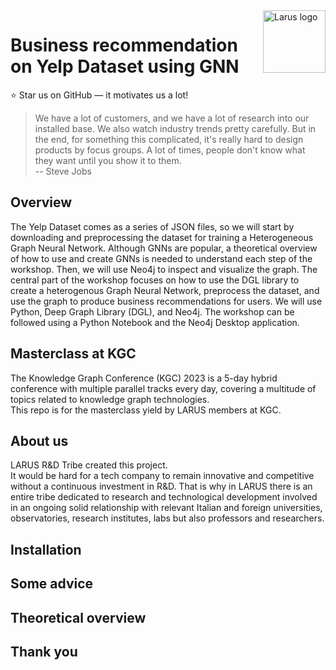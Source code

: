
<a href="https://larus-ba.it/">
    <img src="https://larus-ba.it/wp-content/uploads/2023/01/Favicon-LARUS.png" alt="Larus logo" title="Larus" align="right" height="100" />
</a>

# Business recommendation on Yelp Dataset using GNN

:star: Star us on GitHub — it motivates us a lot!  

> We have a lot of customers, and we have a lot of research into our installed base. We also watch industry trends pretty carefully. But in the end, for something this complicated, it's really hard to design products by focus groups. A lot of times, people don't know what they want until you show it to them.  
> -- Steve Jobs <br>

## Overview

The Yelp Dataset comes as a series of JSON files, so we will start by downloading and preprocessing the dataset for training a Heterogeneous Graph Neural Network.
Although GNNs are popular, a theoretical overview of how to use and create GNNs is needed to understand each step of the workshop.
Then, we will use Neo4j to inspect and visualize the graph.
The central part of the workshop focuses on how to use the DGL library to create a heterogenous Graph Neural Network, preprocess the dataset, and use the graph to produce business recommendations for users.
We will use Python, Deep Graph Library (DGL), and Neo4j.
The workshop can be followed using a Python Notebook and the Neo4j Desktop application.

## Masterclass at KGC
The Knowledge Graph Conference (KGC) 2023 is a 5-day hybrid conference with multiple parallel tracks every day, covering a multitude of topics related to knowledge graph technologies.  
This repo is for the masterclass yield by LARUS members at KGC.

## About us
LARUS R&D Tribe created this project.  
It would be hard for a tech company to remain innovative and competitive without a continuous investment in R&D. That is why in LARUS there is an entire tribe dedicated to research and technological development involved in an ongoing solid relationship with relevant Italian and foreign universities, observatories, research institutes, labs but also professors and researchers.

## Installation 

## Some advice

## Theoretical overview

## Thank you
